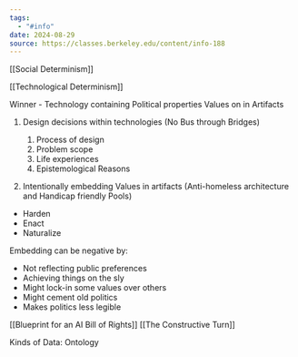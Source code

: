```yaml
---
tags:
  - "#info"
date: 2024-08-29
source: https://classes.berkeley.edu/content/info-188
---
```


[[Social Determinism]]

[[Technological Determinism]]

Winner - Technology containing Political properties
Values on in Artifacts
1. Design decisions within technologies (No Bus through Bridges)
	1. Process of design
	2. Problem scope
	3. Life experiences
	4. Epistemological Reasons
	
2. Intentionally embedding Values in artifacts (Anti-homeless architecture and Handicap friendly Pools)

- Harden
- Enact
- Naturalize 

Embedding can be negative by:
- Not reflecting public preferences
- Achieving things on the sly
- Might lock-in some values over others
- Might cement old politics
- Makes politics less legible


[[Blueprint for an AI Bill of Rights]]
[[The Constructive Turn]]

Kinds of Data:
Ontology

 